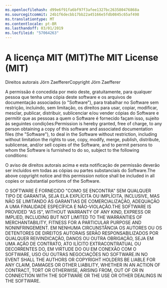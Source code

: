 ```yaml
---
ms.openlocfilehash: d99e6f91fa6bf97f3afee1327bc263580476868a
ms.sourcegitcommit: 24b1f6decbb17bb22a45166e5fdb0845c65af498
ms.translationtype: MT
ms.contentlocale: pt-BR
ms.lasthandoff: 03/01/2019
ms.locfileid: "57064263"
---
```

<a name="the-mit-license-mit"></a><span data-ttu-id="c4cac-101">A licença MIT (MIT)</span><span class="sxs-lookup"><span data-stu-id="c4cac-101">The MIT License (MIT)</span></span>
=====================

<span data-ttu-id="c4cac-102">Direitos autorais Jörn Zaefferer</span><span class="sxs-lookup"><span data-stu-id="c4cac-102">Copyright Jörn Zaefferer</span></span>

<span data-ttu-id="c4cac-103">A permissão é concedida por meio deste, gratuitamente, para qualquer pessoa que tenha uma cópia deste software e os arquivos de documentação associados (o "Software"), para trabalhar no Software sem restrição, incluindo, sem limitação, os direitos para usar, copiar, modificar, mesclar, publicar, distribuir, sublicenciar e/ou vender cópias do Software e permitir que as pessoas a quem o Software é fornecido façam isso, sujeito às seguintes condições:</span><span class="sxs-lookup"><span data-stu-id="c4cac-103">Permission is hereby granted, free of charge, to any person obtaining a copy of this software and associated documentation files (the "Software"), to deal in the Software without restriction, including without limitation the rights to use, copy, modify, merge, publish, distribute, sublicense, and/or sell copies of the Software, and to permit persons to whom the Software is furnished to do so, subject to the following conditions:</span></span>

<span data-ttu-id="c4cac-104">O aviso de direitos autorais acima e esta notificação de permissão deverão ser incluídos em todas as cópias ou partes substanciais do Software.</span><span class="sxs-lookup"><span data-stu-id="c4cac-104">The above copyright notice and this permission notice shall be included in all copies or substantial portions of the Software.</span></span>

<span data-ttu-id="c4cac-105">O SOFTWARE É FORNECIDO "COMO SE ENCONTRA" SEM QUALQUER TIPO DE GARANTIA, SEJA ELA EXPLÍCITA OU IMPLÍCITA, INCLUSIVE, MAS NÃO SE LIMITANDO ÀS GARANTIAS DE COMERCIALIZAÇÃO, ADEQUAÇÃO A UMA FINALIDADE ESPECÍFICA E NÃO-VIOLAÇÃO.</span><span class="sxs-lookup"><span data-stu-id="c4cac-105">THE SOFTWARE IS PROVIDED "AS IS", WITHOUT WARRANTY OF ANY KIND, EXPRESS OR IMPLIED, INCLUDING BUT NOT LIMITED TO THE WARRANTIES OF MERCHANTABILITY, FITNESS FOR A PARTICULAR PURPOSE AND NONINFRINGEMENT.</span></span> <span data-ttu-id="c4cac-106">EM NENHUMA CIRCUNSTÂNCIA OS AUTORES OU OS DETENTORES DE DIREITOS AUTORAIS SERÃO RESPONSABILIZADOS POR QUALQUER REIVINDICAÇÃO, DANOS OU OUTRA OBRIGAÇÃO, SEJA EM UMA AÇÃO DE CONTRATO, ATO ILÍCITO EXTRACONTRATUAL OU DECORRENTES DO, EM VIRTUDE DO OU EM CONEXÃO COM O SOFTWARE, USO OU OUTRAS NEGOCIAÇÕES NO SOFTWARE.</span><span class="sxs-lookup"><span data-stu-id="c4cac-106">IN NO EVENT SHALL THE AUTHORS OR COPYRIGHT HOLDERS BE LIABLE FOR ANY CLAIM, DAMAGES OR OTHER LIABILITY, WHETHER IN AN ACTION OF CONTRACT, TORT OR OTHERWISE, ARISING FROM, OUT OF OR IN CONNECTION WITH THE SOFTWARE OR THE USE OR OTHER DEALINGS IN THE SOFTWARE.</span></span>
